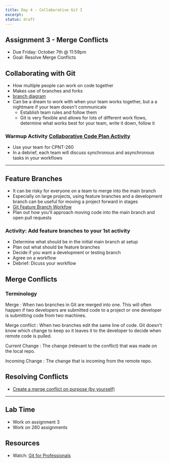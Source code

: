 ```yaml
---
title: Day 4 - Collaborative Git I
excerpt:
status: draft
---
```


## Assignment 3 - Merge Conflicts

- Due Friday: October 7th @ 11:59pm
- Goal: Resolve Merge Conflicts

## Collaborating with Git

- How multiple people can work on code together
- Makes use of branches and forks
- [branch diagram](https://gist.github.com/bryanbraun/8c93e154a93a08794291df1fcdce6918)
- Can be a dream to work with when your team works together, but a a nightmare if your team doesn't communicate
  - Establish team rules and follow them
  - Git is very flexible and allows for lots of different work flows, determine what works best for your team, write it down, follow it

### Warmup Activity [Collaborative Code Plan Activity](https://gist.github.com/lilyx13/6b4304a1ca70f0aeda998a430b053edc)

- Use your team for CPNT-260
- In a debrief, each team will discuss synchronous and asynchronous tasks in your workflows

---

## Feature Branches

- It can be risky for everyone on a team to merge into the main branch
- Especially on large projects, using feature branches and a development branch can be useful for moving a project forward in stages
- [Git Feature Branch Workfow](https://www.atlassian.com/git/tutorials/comparing-workflows/feature-branch-workflow)
- Plan out how you'll approach moving code into the main branch and open pull requests

### Activity: Add feature branches to your 1st activity

- Determine what should be in the initial main branch at setup
- Plan out what should be feature branches
- Decide if you want a development or testing branch
- Agree on a workflow
- Debrief: Dicuss your workflow

## Merge Conflicts

### Terminology

Merge : When two branches in Git are merged into one. This will often happen if two developers are submitted code to a project or one developer is submitting code from two machines.

Merge conflict : When two branches edit the same line of code. Git doesn't know which change to keep so it leaves it to the developer to decide when remote code is pulled.

Current Change : The change (relevant to the conflict) that was made on the local repo.

Incoming Change : The change that is incoming from the remote repo.

## Resolving Conflicts

- [Create a merge conflict on purpose (by yourself)](https://gist.github.com/acidtone/d8c2e285c9b25fcb7443a4f0f4e4b4e6)

---

## Lab Time

- Work on assignment 3
- Work on 260 assignments

## Resources

- Watch: [Git for Professionals](https://youtu.be/Uszj_k0DGsg?t=88)
